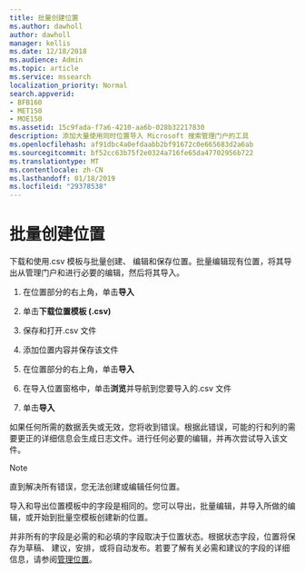 ```yaml
---
title: 批量创建位置
ms.author: dawholl
author: dawholl
manager: kellis
ms.date: 12/18/2018
ms.audience: Admin
ms.topic: article
ms.service: mssearch
localization_priority: Normal
search.appverid:
- BFB160
- MET150
- MOE150
ms.assetid: 15c9fada-f7a6-4210-aa6b-028b32217830
description: 添加大量使用同时位置导入 Microsoft 搜索管理门户的工具
ms.openlocfilehash: af91dbc4a0efdaabb2bf91672c0e665683d2a6ab
ms.sourcegitcommit: bf52cc63b75f2e0324a716fe65da47702956b722
ms.translationtype: MT
ms.contentlocale: zh-CN
ms.lasthandoff: 01/18/2019
ms.locfileid: "29378538"
---
```

# <a name="bulk-create-locations"></a>批量创建位置

下载和使用.csv 模板与批量创建、 编辑和保存位置。批量编辑现有位置，将其导出从管理门户和进行必要的编辑，然后将其导入。
  
1. 在位置部分的右上角，单击**导入**
    
2. 单击**下载位置模板 (.csv)**
    
3. 保存和打开.csv 文件
    
4. 添加位置内容并保存该文件
    
5. 在位置部分的右上角，单击**导入**
    
6. 在导入位置窗格中，单击**浏览**并导航到您要导入的.csv 文件 
    
7. 单击**导入**
    
如果任何所需的数据丢失或无效，您将收到错误。根据此错误，可能的行和列的需要更正的详细信息会生成日志文件。进行任何必要的编辑，并再次尝试导入该文件。
  
> [!NOTE]
> 直到解决所有错误，您无法创建或编辑任何位置。 
  
导入和导出位置模板中的字段是相同的。您可以导出，批量编辑，并导入所做的编辑，或开始到批量空模板创建新的位置。
  
并非所有的字段是必需的和必填的字段取决于位置状态。根据状态字段，位置将保存为草稿、 建议，安排，或将自动发布。若要了解有关必需和建议的字段的详细信息，请参阅[管理位置](manage-locations.md)。

  

